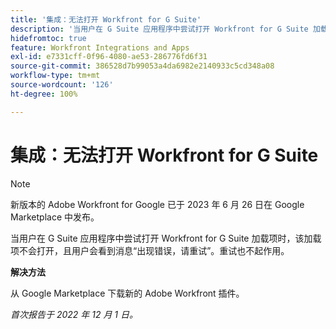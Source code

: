```yaml
---
title: '集成：无法打开 Workfront for G Suite'
description: '当用户在 G Suite 应用程序中尝试打开 Workfront for G Suite 加载项时，该加载项不会打开，且用户会看到消息“出现错误，请重试”。重试也不起作用。'
hidefromtoc: true
feature: Workfront Integrations and Apps
exl-id: e7331cff-0f96-4080-ae53-286776fd6f31
source-git-commit: 386528d7b99053a4da6982e2140933c5cd348a08
workflow-type: tm+mt
source-wordcount: '126'
ht-degree: 100%

---
```


# 集成：无法打开 Workfront for G Suite

<!--Converted to Story-->

>[!NOTE]
>
>新版本的 Adobe Workfront for Google 已于 2023 年 6 月 26 日在 Google Marketplace 中发布。

当用户在 G Suite 应用程序中尝试打开 Workfront for G Suite 加载项时，该加载项不会打开，且用户会看到消息“出现错误，请重试”。重试也不起作用。

**解决方法**

从 Google Marketplace 下载新的 Adobe Workfront 插件。

_首次报告于 2022 年 12 月 1 日。_
